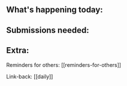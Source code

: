 What's happening today:
- 

Submissions needed:
- 

Extra:
- 


Reminders for others:
[[reminders-for-others]]


Link-back:
[[daily]]
